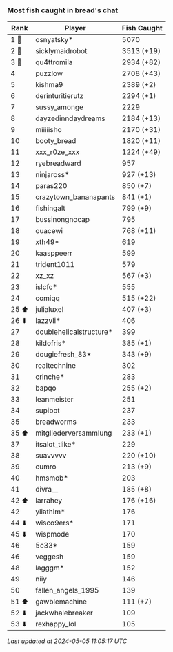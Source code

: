 ### Most fish caught in bread's chat
| Rank | Player | Fish Caught |
|------|--------|-----------|
| 1 🥇  | osnyatsky* | 5070 |
| 2 🥈  | sicklymaidrobot | 3513 (+19) |
| 3 🥉  | qu4ttromila | 2934 (+82) |
| 4  | puzzlow | 2708 (+43) |
| 5  | kishma9 | 2389 (+2) |
| 6  | derinturitierutz | 2294 (+1) |
| 7  | sussy_amonge | 2229 |
| 8  | dayzedinndaydreams | 2184 (+13) |
| 9  | miiiiisho | 2170 (+31) |
| 10  | booty_bread | 1820 (+11) |
| 11  | xxx_r0ze_xxx | 1224 (+49) |
| 12  | ryebreadward | 957 |
| 13  | ninjaross* | 927 (+13) |
| 14  | paras220 | 850 (+7) |
| 15  | crazytown_bananapants | 841 (+1) |
| 16  | fishingalt | 799 (+9) |
| 17  | bussinongnocap | 795 |
| 18  | ouacewi | 768 (+11) |
| 19  | xth49* | 619 |
| 20  | kaasppeerr | 599 |
| 21  | trident1011 | 579 |
| 22  | xz_xz | 567 (+3) |
| 23  | islcfc* | 555 |
| 24  | comiqq | 515 (+22) |
| 25 ⬆ | julialuxel | 407 (+3) |
| 26 ⬇ | lazzvli* | 406 |
| 27  | doublehelicalstructure* | 399 |
| 28  | kildofris* | 385 (+1) |
| 29  | dougiefresh_83* | 343 (+9) |
| 30  | realtechnine | 302 |
| 31  | crinche* | 283 |
| 32  | bapqo | 255 (+2) |
| 33  | leanmeister | 251 |
| 34  | supibot | 237 |
| 35  | breadworms | 233 |
| 35 ⬆ | mitgliederversammlung | 233 (+1) |
| 37  | itsalot_tlike* | 229 |
| 38  | suavvvvv | 220 (+10) |
| 39  | cumro | 213 (+9) |
| 40  | hmsmob* | 203 |
| 41  | divra__ | 185 (+8) |
| 42 ⬆ | larrahey | 176 (+16) |
| 42  | yliathim* | 176 |
| 44 ⬇ | wisco9ers* | 171 |
| 45 ⬇ | wispmode | 170 |
| 46  | 5c33* | 159 |
| 46  | veggesh | 159 |
| 48  | lagggm* | 152 |
| 49  | niiy | 146 |
| 50  | fallen_angels_1995 | 139 |
| 51 ⬆ | gawblemachine | 111 (+7) |
| 52 ⬇ | jackwhalebreaker | 109 |
| 53 ⬇ | rexhappy_lol | 105 |

_Last updated at 2024-05-05 11:05:17 UTC_
